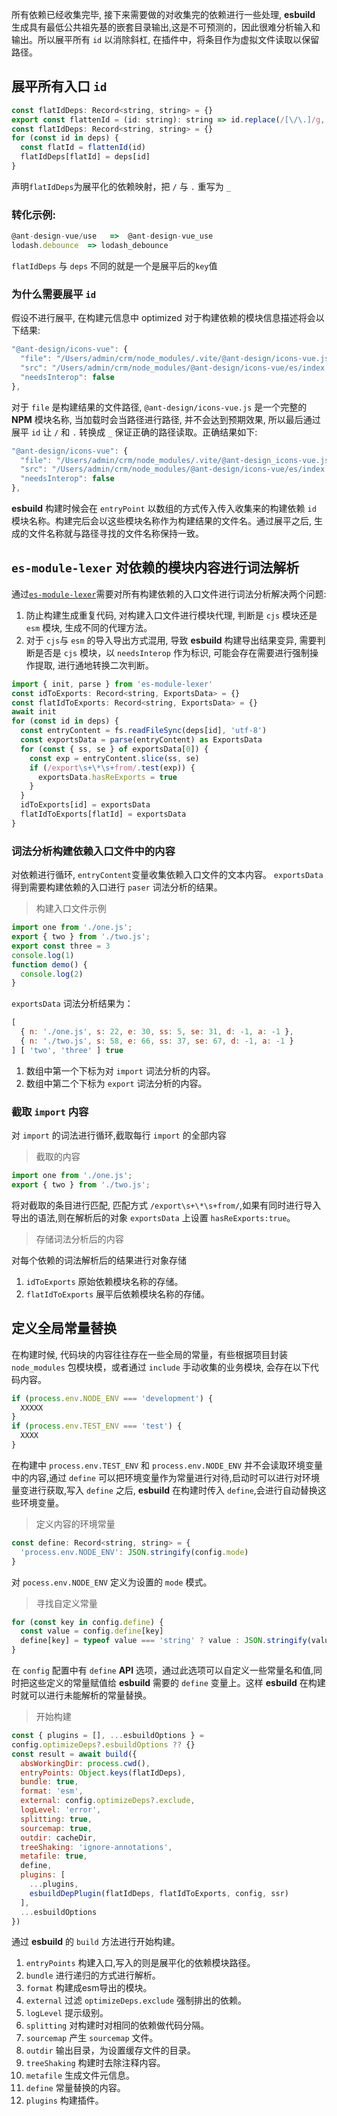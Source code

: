 所有依赖已经收集完毕, 接下来需要做的对收集完的依赖进行一些处理, **esbuild** 生成具有最低公共祖先基的嵌套目录输出,这是不可预测的，因此很难分析输入和输出。所以展平所有 `id` 以消除斜杠, 在插件中，将条目作为虚拟文件读取以保留路径。


## 展平所有入口 `id`

```js
const flatIdDeps: Record<string, string> = {}
export const flattenId = (id: string): string => id.replace(/[\/\.]/g, '_')
const flatIdDeps: Record<string, string> = {}
for (const id in deps) {
  const flatId = flattenId(id)
  flatIdDeps[flatId] = deps[id]
}
```

声明`flatIdDeps`为展平化的依赖映射，把 `/` 与 `.` 重写为 `_`

### 转化示例:

```js
@ant-design-vue/use   =>  @ant-design-vue_use
lodash.debounce  => lodash_debounce
```

`flatIdDeps` 与 `deps` 不同的就是一个是展平后的`key`值

### 为什么需要展平 `id`

假设不进行展平, 在构建元信息中 optimized 对于构建依赖的模块信息描述将会以下结果:

```js
"@ant-design/icons-vue": {
  "file": "/Users/admin/crm/node_modules/.vite/@ant-design/icons-vue.js",
  "src": "/Users/admin/crm/node_modules/@ant-design/icons-vue/es/index.js",
  "needsInterop": false
},
```
对于 `file` 是构建结果的文件路径, `@ant-design/icons-vue.js` 是一个完整的 **NPM** 模块名称, 当加载时会当路径进行路径, 并不会达到预期效果, 所以最后通过展平 `id` 让 `/` 和 `.` 转换成 `_` 保证正确的路径读取。正确结果如下:

```js
"@ant-design/icons-vue": {
  "file": "/Users/admin/crm/node_modules/.vite/@ant-design_icons-vue.js",
  "src": "/Users/admin/crm/node_modules/@ant-design/icons-vue/es/index.js",
  "needsInterop": false
},
```
**esbuild** 构建时候会在 `entryPoint` 以数组的方式传入传入收集来的构建依赖 `id` 模块名称。构建完后会以这些模块名称作为构建结果的文件名。通过展平之后, 生成的文件名称就与路径寻找的文件名称保持一致。


## `es-module-lexer` 对依赖的模块内容进行词法解析

通过[`es-module-lexer`](https://baidu.com/link?url=s7ts3X2bonGZW-Z0VKv8UQ-eWN7nTUrNbEWpwppuFd0LlslIC8pH8yE-jQviUGLqkSzqyyhiWYuxqmCOt5nmAa&wd=&eqid=86d4ca46001abb940000000560edbe7b)需要对所有构建依赖的入口文件进行词法分析解决两个问题:

1. 防止构建生成重复代码, 对构建入口文件进行模块代理, 判断是 `cjs` 模块还是 `esm` 模块, 生成不同的代理方法。
2. 对于 `cjs`与 `esm` 的导入导出方式混用, 导致 **esbuild** 构建导出结果变异, 需要判断是否是 `cjs` 模块，以 `needsInterop` 作为标识, 可能会存在需要进行强制操作提取, 进行通地转换二次判断。

```js
import { init, parse } from 'es-module-lexer'
const idToExports: Record<string, ExportsData> = {}
const flatIdToExports: Record<string, ExportsData> = {}
await init
for (const id in deps) {
  const entryContent = fs.readFileSync(deps[id], 'utf-8')
  const exportsData = parse(entryContent) as ExportsData
  for (const { ss, se } of exportsData[0]) {
    const exp = entryContent.slice(ss, se)
    if (/export\s+\*\s+from/.test(exp)) {
      exportsData.hasReExports = true
    }
  }
  idToExports[id] = exportsData
  flatIdToExports[flatId] = exportsData
}
```
### 词法分析构建依赖入口文件中的内容

对依赖进行循环, `entryContent`变量收集依赖入口文件的文本内容。
`exportsData` 得到需要构建依赖的入口进行 `paser` 词法分析的结果。


> 构建入口文件示例

```js
import one from './one.js';
export { two } from './two.js';
export const three = 3
console.log(1)
function demo() {
  console.log(2)
}
```

`exportsData` 词法分析结果为：

```js
[
  { n: './one.js', s: 22, e: 30, ss: 5, se: 31, d: -1, a: -1 },
  { n: './two.js', s: 58, e: 66, ss: 37, se: 67, d: -1, a: -1 }
] [ 'two', 'three' ] true
```

1. 数组中第一个下标为对 `import` 词法分析的内容。
2. 数组中第二个下标为 `export` 词法分析的内容。


### 截取 `import` 内容

对 `import` 的词法进行循环,截取每行 `import` 的全部内容

> 截取的内容

```js
import one from './one.js';
export { two } from './two.js';
```

将对截取的条目进行匹配, 匹配方式 `/export\s+\*\s+from/`,如果有同时进行导入导出的语法,则在解析后的对象 `exportsData` 上设置 `hasReExports:true`。

> 存储词法分析后的内容

对每个依赖的词法解析后的结果进行对象存储

1. `idToExports` 原始依赖模块名称的存储。
2. `flatIdToExports` 展平后依赖模块名称的存储。

## 定义全局常量替换

在构建时候, 代码块的内容往往存在一些全局的常量，有些根据项目封装 `node_modules` 包模块模，或者通过 `include` 手动收集的业务模块, 会存在以下代码内容。

```js
if (process.env.NODE_ENV === 'development') {
  XXXXX
}
if (process.env.TEST_ENV === 'test') {
  XXXX
}
```

在构建中 `process.env.TEST_ENV` 和 `process.env.NODE_ENV` 并不会读取环境变量中的内容,通过 `define` 可以把环境变量作为常量进行对待,启动时可以进行对环境量变进行获取,写入 `define` 之后, **esbuild** 在构建时传入 `define`,会进行自动替换这些环境变量。

> 定义内容的环境常量

```js
const define: Record<string, string> = {
  'process.env.NODE_ENV': JSON.stringify(config.mode)
}
```

对 `pocess.env.NODE_ENV` 定义为设置的 `mode` 模式。

> 寻找自定义常量

```js
for (const key in config.define) {
  const value = config.define[key]
  define[key] = typeof value === 'string' ? value : JSON.stringify(value)
}
```

在 `config` 配置中有 `define` **API** 选项，通过此选项可以自定义一些常量名和值,同时把这些定义的常量赋值给 **esbuild** 需要的 `define` 变量上。这样 **esbuild** 在构建时就可以进行未能解析的常量替换。


> 开始构建

```js
const { plugins = [], ...esbuildOptions } =
config.optimizeDeps?.esbuildOptions ?? {}
const result = await build({
  absWorkingDir: process.cwd(),
  entryPoints: Object.keys(flatIdDeps),
  bundle: true,
  format: 'esm',
  external: config.optimizeDeps?.exclude,
  logLevel: 'error',
  splitting: true,
  sourcemap: true,
  outdir: cacheDir,
  treeShaking: 'ignore-annotations',
  metafile: true,
  define,
  plugins: [
    ...plugins,
    esbuildDepPlugin(flatIdDeps, flatIdToExports, config, ssr)
  ],
  ...esbuildOptions
})
```

通过 **esbuild** 的 `build` 方法进行开始构建。

1. `entryPoints` 构建入口,写入的则是展平化的依赖模块路径。
2. `bundle` 进行递归的方式进行解析。
3. `format` 构建成esm导出的模块。
4. `external` 过滤 `optimizeDeps.exclude` 强制排出的依赖。
5. `logLevel` 提示级别。
6. `splitting` 对构建时对相同的依赖做代码分隔。
7. `sourcemap` 产生 `sourcemap` 文件。
8. `outdir` 输出目录，为设置缓存文件的目录。
9. `treeShaking` 构建时去除注释内容。
10. `metafile` 生成文件元信息。
11. `define` 常量替换的内容。
12. `plugins` 构建插件。